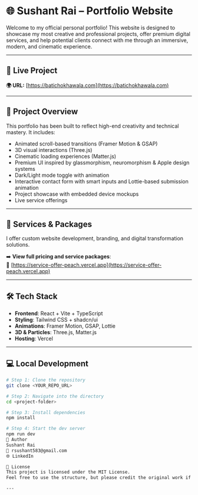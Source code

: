 # 🌐 Sushant Rai – Portfolio Website

Welcome to my official personal portfolio! This website is designed to showcase my most creative and professional projects, offer premium digital services, and help potential clients connect with me through an immersive, modern, and cinematic experience.

---

## 🚀 Live Project

**🌍 URL:** [https://batichokhawala.com](https://batichokhawala.com)

---

## 📌 Project Overview

This portfolio has been built to reflect high-end creativity and technical mastery. It includes:

- Animated scroll-based transitions (Framer Motion & GSAP)
- 3D visual interactions (Three.js)
- Cinematic loading experiences (Matter.js)
- Premium UI inspired by glassmorphism, neuromorphism & Apple design systems
- Dark/Light mode toggle with animation
- Interactive contact form with smart inputs and Lottie-based submission animation
- Project showcase with embedded device mockups
- Live service offerings

---

## 💼 Services & Packages

I offer custom website development, branding, and digital transformation solutions.

➡️ **View full pricing and service packages**:  
🔗 [https://service-offer-peach.vercel.app](https://service-offer-peach.vercel.app)

---

## 🛠️ Tech Stack

- **Frontend**: React + Vite + TypeScript
- **Styling**: Tailwind CSS + shadcn/ui
- **Animations**: Framer Motion, GSAP, Lottie
- **3D & Particles**: Three.js, Matter.js
- **Hosting**: Vercel

---

## 💻 Local Development

```bash
# Step 1: Clone the repository
git clone <YOUR_REPO_URL>

# Step 2: Navigate into the directory
cd <project-folder>

# Step 3: Install dependencies
npm install

# Step 4: Start the dev server
npm run dev
🧠 Author
Sushant Rai
📧 rsushant583@gmail.com
🌐 LinkedIn

📢 License
This project is licensed under the MIT License.
Feel free to use the structure, but please credit the original work if you reuse major components or designs.

---


